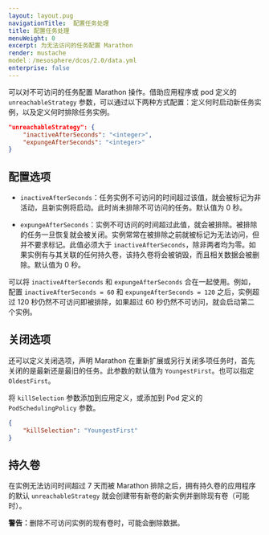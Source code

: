 ```yaml
---
layout: layout.pug
navigationTitle:  配置任务处理
title: 配置任务处理
menuWeight: 0
excerpt: 为无法访问的任务配置 Marathon
render: mustache
model：/mesosphere/dcos/2.0/data.yml
enterprise: false
---
```




可以对不可访问的任务配置 Marathon 操作。借助应用程序或 pod 定义的 `unreachableStrategy` 参数，可以通过以下两种方式配置：定义何时启动新任务实例，以及定义何时排除任务实例。

```json
"unreachableStrategy": {
	"inactiveAfterSeconds": "<integer>",
	"expungeAfterSeconds": "<integer>"
}
```

## 配置选项

- `inactiveAfterSeconds`：任务实例不可访问的时间超过该值，就会被标记为非活动，且新实例将启动。此时尚未排除不可访问的任务。默认值为 0 秒。

- `expungeAfterSeconds`：实例不可访问的时间超过此值，就会被排除。被排除的任务一旦恢复就会被关闭。实例常常在被排除之前就被标记为无法访问，但并不要求标记。此值必须大于 `inactiveAfterSeconds`，除非两者均为零。如果实例有与其关联的任何持久卷，该持久卷将会被销毁，而且相关数据会被删除。默认值为 0 秒。

可以将 `inactiveAfterSeconds` 和 `expungeAfterSeconds` 合在一起使用。例如，配置 `inactiveAfterSeconds = 60` 和 `expungeAfterSeconds = 120` 之后，实例超过 120 秒仍然不可访问即被排除，如果超过 60 秒仍然不可访问，就会启动第二个实例。

## 关闭选项
还可以定义关闭选项，声明 Marathon 在重新扩展或另行关闭多项任务时，首先关闭的是最新还是最旧的任务。此参数的默认值为 `YoungestFirst`。也可以指定 `OldestFirst`。

将 `killSelection` 参数添加到应用定义，或添加到 Pod 定义的 `PodSchedulingPolicy` 参数。

```json
{
    "killSelection": "YoungestFirst"
}
```

## 持久卷

在实例无法访问时间超过 7 天而被 Marathon 排除之后，拥有持久卷的应用程序的默认 `unreachableStrategy` 就会创建带有新卷的新实例并删除现有卷（可能时）。

<p class="message--warning"><strong>警告：</strong>删除不可访问实例的现有卷时，可能会删除数据。</p>

